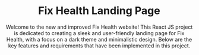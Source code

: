 <h1 align="center"> Fix Health Landing Page </h1>

<p align="center">
  Welcome to the new and improved Fix Health website! This React JS project is dedicated to creating a sleek and user-friendly landing page for Fix Health, with a focus on a dark theme and minimalistic design. 
  Below are the key features and requirements that have been implemented in this project.
</p>
